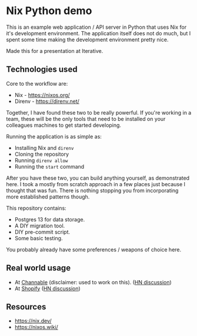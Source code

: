 # Nix Python demo

This is an example web application / API server in Python that uses Nix for
it's development environment. The application itself does not do much, but I
spent some time making the development environment pretty nice.

Made this for a presentation at Iterative.

## Technologies used

Core to the workflow are:

 - Nix - https://nixos.org/
 - Direnv - https://direnv.net/

Together, I have found these two to be really powerful. If you're working in
a team, these will be the only tools that need to be installed on your colleagues
machines to get started developing.

Running the application is as simple as:

 - Installing Nix and `direnv`
 - Cloning the repository
 - Running `direnv allow`
 - Running the `start` command

After you have these two, you can build anything yourself, as demonstrated
here. I took a mostly from scratch approach in a few places just because I
thought that was fun. There is nothing stopping you from incorporating more
established patterns though.

This repository contains:

 - Postgres 13 for data storage.
 - A DIY migration tool.
 - DIY pre-commit script.
 - Some basic testing.

You probably already have some preferences / weapons of choice here.

## Real world usage

 - At [Channable][channable-nix] (disclaimer: used to work on this). ([HN
   discussion][channable-nix-hn])
 - At [Shopify][shopify-nix] ([HN discussion][shopify-nix-hn])

[channable-nix]:https://www.channable.com/tech/nix-is-the-ultimate-devops-toolkit
[channable-nix-hn]:https://news.ycombinator.com/item?id=26748696
[shopify-nix]:https://shopify.engineering/what-is-nix
[shopify-nix-hn]:https://news.ycombinator.com/item?id=23251754

## Resources

 - https://nix.dev/
 - https://nixos.wiki/
